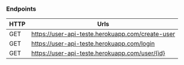 ### Endpoints

|HTTP| Urls                            | 
|----|-----------------------------------------------|
|GET | https://user-api-teste.herokuapp.com/create-user | 
|GET | https://user-api-teste.herokuapp.com/login | 
|GET | https://user-api-teste.herokuapp.com/user/{id} |  
